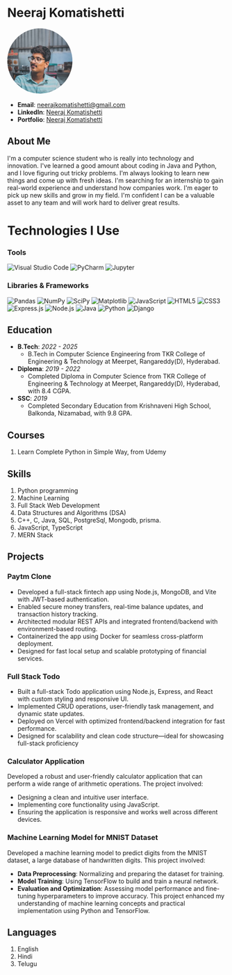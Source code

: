 # Neeraj Komatishetti

<link rel="stylesheet" href="https://cdnjs.cloudflare.com/ajax/libs/font-awesome/6.0.0-beta3/css/all.min.css">

<img src = "profile_pictures/profile_picture.jpg" alt = "Profile Picture" style ="width:150px; height:150px; border-radius:50%;" >

- **Email**: [neerajkomatishetti@gmail.com](mailto:neerajkomatishetti@gmail.com)
- **LinkedIn**: [Neeraj Komatishetti](https://www.linkedin.com/in/neeraj-komatishetti-639ab32a8)
- **Portfolio**: [Neeraj Komatishetti](https://pf-seven-psi.vercel.app/)
## About Me

I'm a computer science student who is really into technology and innovation. I've learned a good amount about coding in Java and Python, and I love figuring out tricky problems. I'm always looking to learn new things and come up with fresh ideas. I'm searching for an internship to gain real-world experience and understand how companies work. I'm eager to pick up new skills and grow in my field. I'm confident I can be a valuable asset to any team and will work hard to deliver great results.

# Technologies I Use

### Tools
<div class = "tools">
<img src="https://img.shields.io/badge/Visual_Studio_Code-007ACC?style=for-the-badge&logo=visual-studio-code&logoColor=white" class="icon" alt="Visual Studio Code">
<img src="https://img.shields.io/badge/PyCharm-000000?style=for-the-badge&logo=pycharm&logoColor=white" class="icon" alt="PyCharm">
<img src="https://img.shields.io/badge/Jupyter-F37626?style=for-the-badge&logo=Jupyter&logoColor=white" class="icon" alt="Jupyter">
</div>

### Libraries & Frameworks
<div class = "tools">
<img src="https://img.shields.io/badge/Pandas-150458?style=for-the-badge&logo=pandas&logoColor=white" class="icon" alt="Pandas">
<img src="https://img.shields.io/badge/NumPy-013243?style=for-the-badge&logo=numpy&logoColor=white" class="icon" alt="NumPy">
<img src="https://img.shields.io/badge/SciPy-8CAAE6?style=for-the-badge&logo=scipy&logoColor=white" class="icon" alt="SciPy">
<img src="https://img.shields.io/badge/Matplotlib-11557C?style=for-the-badge&logo=matplotlib&logoColor=white" class="icon" alt="Matplotlib">
<img src="https://img.shields.io/badge/JavaScript-F7DF1E?style=for-the-badge&logo=javascript&logoColor=black" class="icon" alt="JavaScript">
<img src="https://img.shields.io/badge/HTML5-E34F26?style=for-the-badge&logo=html5&logoColor=white" class="icon" alt="HTML5">
<img src="https://img.shields.io/badge/CSS3-1572B6?style=for-the-badge&logo=css3&logoColor=white" class="icon" alt="CSS3">
<img src="https://img.shields.io/badge/Express.js-000000?style=for-the-badge&logo=express&logoColor=white" alt="Express.js">
<img src="https://img.shields.io/badge/Node.js-339933?style=for-the-badge&logo=nodedotjs&logoColor=white" alt="Node.js">
<img src="https://img.shields.io/badge/Java-007396?style=for-the-badge&logo=java&logoColor=white" class="icon" alt="Java">
<img src="https://img.shields.io/badge/Python-3776AB?style=for-the-badge&logo=python&logoColor=white" class="icon" alt="Python">
<img src="https://img.shields.io/badge/Django-092E20?style=for-the-badge&logo=django&logoColor=white" class="icon" alt="Django">
</div>

## Education

- **B.Tech**: *2022 - 2025*
  - B.Tech in Computer Science Engineering from TKR College of Engineering & Technology at Meerpet, Rangareddy(D), Hyderabad.
- **Diploma**: *2019 - 2022*
  - Completed Diploma in Computer Science from TKR College of Engineering & Technology at Meerpet, Rangareddy(D), Hyderabad, with 8.4 CGPA.
- **SSC**: *2019*
  - Completed Secondary Education from Krishnaveni High School, Balkonda, Nizamabad, with 9.8 GPA.

## Courses

1. Learn Complete Python in Simple Way, from Udemy

## Skills

1. Python programming
2. Machine Learning
3. Full Stack Web Development
4. Data Structures and Algorithms (DSA)
5. C++, C, Java, SQL, PostgreSql, Mongodb, prisma.
6. JavaScript, TypeScript
7. MERN Stack

## Projects

### Paytm Clone
- Developed a full-stack fintech app using Node.js, MongoDB, and Vite with JWT-based authentication.
- Enabled secure money transfers, real-time balance updates, and transaction history tracking.
- Architected modular REST APIs and integrated frontend/backend with environment-based routing.
- Containerized the app using Docker for seamless cross-platform deployment.
- Designed for fast local setup and scalable prototyping of financial services.

### Full Stack Todo
- Built a full-stack Todo application using Node.js, Express, and React with custom styling and responsive UI.
- Implemented CRUD operations, user-friendly task management, and dynamic state updates.
- Deployed on Vercel with optimized frontend/backend integration for fast performance.
- Designed for scalability and clean code structure—ideal for showcasing full-stack proficiency

### Calculator Application
Developed a robust and user-friendly calculator application that can perform a wide range of arithmetic operations. The project involved:
- Designing a clean and intuitive user interface.
- Implementing core functionality using JavaScript.
- Ensuring the application is responsive and works well across different devices.


### Machine Learning Model for MNIST Dataset
Developed a machine learning model to predict digits from the MNIST dataset, a large database of handwritten digits. This project involved:
- **Data Preprocessing**: Normalizing and preparing the dataset for training.
- **Model Training**: Using TensorFlow to build and train a neural network.
- **Evaluation and Optimization**: Assessing model performance and fine-tuning hyperparameters to improve accuracy.
This project enhanced my understanding of machine learning concepts and practical implementation using Python and TensorFlow.

## Languages

1. English
2. Hindi
3. Telugu
